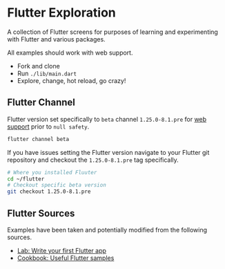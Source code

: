 # Flutter Exploration

A collection of Flutter screens for purposes of learning and experimenting with Flutter and various packages.

All examples should work with web support.

* Fork and clone
* Run `./lib/main.dart`
* Explore, change, hot reload, go crazy!

## Flutter Channel

Flutter version set specifically to `beta` channel `1.25.0-8.1.pre` for [web support](https://flutter.dev/docs/development/platform-integration/web) prior to `null safety`.

```sh
flutter channel beta
```

If you have issues setting the Flutter version navigate to your Flutter git repository and checkout the `1.25.0-8.1.pre` tag specifically.

```sh
# Where you installed Fluuter
cd ~/flutter
# Checkout specific beta version
git checkout 1.25.0-8.1.pre
```

## Flutter Sources

Examples have been taken and potentially modified from the following sources.

* [Lab: Write your first Flutter app](https://flutter.dev/docs/get-started/codelab)
* [Cookbook: Useful Flutter samples](https://flutter.dev/docs/cookbook)
